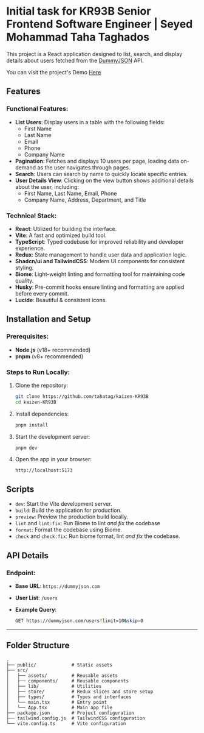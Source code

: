 # Initial task for KR93B Senior Frontend Software Engineer | Seyed Mohammad Taha Taghados

This project is a React application designed to list, search, and display details about users fetched from the [DummyJSON](https://dummyjson.com/) API.

You can visit the project's Demo [Here](https://kaizen-kr93b.vercel.app/)

## Features

### Functional Features:

- **List Users**: Display users in a table with the following fields:
  - First Name
  - Last Name
  - Email
  - Phone
  - Company Name
- **Pagination**: Fetches and displays 10 users per page, loading data on-demand as the user navigates through pages.
- **Search**: Users can search by name to quickly locate specific entries.
- **User Details View**: Clicking on the view button shows additional details about the user, including:
  - First Name, Last Name, Email, Phone
  - Company Name, Address, Department, and Title

### Technical Stack:

- **React**: Utilized for building the interface.
- **Vite**: A fast and optimized build tool.
- **TypeScript**: Typed codebase for improved reliability and developer experience.
- **Redux**: State management to handle user data and application logic.
- **Shadcn/ui and TailwindCSS**: Modern UI components for consistent styling.
- **Biome**: Light-weight linting and formatting tool for maintaining code quality.
- **Husky**: Pre-commit hooks ensure linting and formatting are applied before every commit.
- **Lucide**: Beautiful & consistent icons.

## Installation and Setup

### Prerequisites:

- **Node.js** (v18+ recommended)
- **pnpm** (v8+ recommended)

### Steps to Run Locally:

1.  Clone the repository:

    ```bash
    git clone https://github.com/tahatag/kaizen-KR93B
    cd kaizen-KR93B
    ```

2.  Install dependencies:

    ```bash
    pnpm install
    ```

3.  Start the development server:

    ```bash
    pnpm dev
    ```

4.  Open the app in your browser:

    ```plaintext
    http://localhost:5173
    ```

## Scripts

- `dev`: Start the Vite development server.
- `build`: Build the application for production.
- `preview`: Preview the production build locally.
- `lint` and `lint:fix`: Run Biome to lint _and fix_ the codebase
- `format`: Format the codebase using Biome.
- `check` and `check:fix`: Run biome format, lint _and fix_ the codebase.

## API Details

### Endpoint:

- **Base URL**: `https://dummyjson.com`
- **User List**: `/users`
- **Example Query**:

  ```bash
  GET https://dummyjson.com/users?limit=10&skip=0
  ```

---

## Folder Structure

```plaintext
.
├── public/             # Static assets
├── src/
│   ├── assets/     	# Reusable assets
│   ├── components/     # Reusable components
│   ├── lib/            # Utilities
│   ├── store/          # Redux slices and store setup
│   ├── types/          # Types and interfaces
│   └── main.tsx        # Entry point
│	└── App.tsx         # Main app file
├── package.json        # Project configuration
├── tailwind.config.js  # TailwindCSS configuration
└── vite.config.ts      # Vite configuration
```
